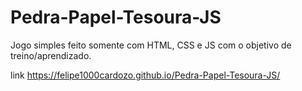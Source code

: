 # Pedra-Papel-Tesoura-JS
Jogo simples feito somente com HTML, CSS e JS com o objetivo de treino/aprendizado.

link https://felipe1000cardozo.github.io/Pedra-Papel-Tesoura-JS/
